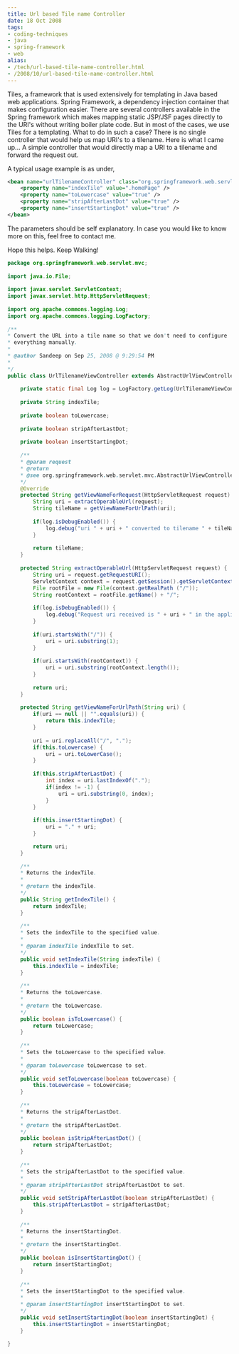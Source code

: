 ```yaml
---
title: Url based Tile name Controller
date: 18 Oct 2008
tags: 
- coding-techniques
- java
- spring-framework
- web
alias:
- /tech/url-based-tile-name-controller.html
- /2008/10/url-based-tile-name-controller.html
---
```


Tiles, a framework that is used extensively for templating in Java based web 
applications. Spring Framework, a dependency injection container that makes 
configuration easier. There are several controllers available in the Spring 
framework which makes mapping static JSP/JSF pages directly to the URI's without 
writing boiler plate code. But in most of the cases, we use Tiles for a templating. 
What to do in such a case? There is no single controller that would help us map 
URI's to a tilename. Here is what I came up... A simple controller that would 
directly map a URI to a tilename and forward the request out.

<!-- break here -->

A typical usage example is as under,

```xml
<bean name="urlTilenameController" class="org.springframework.web.servlet.mvc.UrlTilenameViewController" >  
	<property name="indexTile" value=".homePage" />  
	<property name="toLowercase" value="true" />  
	<property name="stripAfterLastDot" value="true" />  
	<property name="insertStartingDot" value="true" />
</bean>
```

The parameters should be self explanatory. In case you would like to know more on this, feel 
free to contact me. 

Hope this helps. 
Keep Walking!

```java
package org.springframework.web.servlet.mvc;
 
import java.io.File;
 
import javax.servlet.ServletContext;
import javax.servlet.http.HttpServletRequest;
 
import org.apache.commons.logging.Log;
import org.apache.commons.logging.LogFactory;
 
/**
* Convert the URL into a tile name so that we don't need to configure
* everything manually.
*
* @author Sandeep on Sep 25, 2008 @ 9:29:54 PM
*
*/
public class UrlTilenameViewController extends AbstractUrlViewController  {
 
	private static final Log log = LogFactory.getLog(UrlTilenameViewController.class);
	 
	private String indexTile;
	 
	private boolean toLowercase;
	 
	private boolean stripAfterLastDot;
	 
	private boolean insertStartingDot;
	 
	/**
	* @param request
	* @return
	* @see org.springframework.web.servlet.mvc.AbstractUrlViewController#getViewNameForRequest(javax.servlet.http.HttpServletRequest)
	*/
	@Override
	protected String getViewNameForRequest(HttpServletRequest request) {
		String uri = extractOperableUrl(request);
		String tileName = getViewNameForUrlPath(uri);
	 
		if(log.isDebugEnabled()) {
			log.debug("uri " + uri + " converted to tilename " + tileName);
		}
	 
		return tileName;
	}
	 
	protected String extractOperableUrl(HttpServletRequest request) {
		String uri = request.getRequestURI();
		ServletContext context = request.getSession().getServletContext();
		File rootFile = new File(context.getRealPath ("/"));
		String rootContext = rootFile.getName() + "/";
	 
		if(log.isDebugEnabled()) {
			log.debug("Request uri received is " + uri + " in the application context " + rootContext);
		}
	 
		if(uri.startsWith("/")) {
			uri = uri.substring(1);
		}
	
		if(uri.startsWith(rootContext)) {
			uri = uri.substring(rootContext.length());
		}
	 
		return uri;
	}
	 
	protected String getViewNameForUrlPath(String uri) {
		if(uri == null || "".equals(uri)) {
			return this.indexTile;
		}
	
		uri = uri.replaceAll("/", ".");
		if(this.toLowercase) {
			uri = uri.toLowerCase();
		}
	
		if(this.stripAfterLastDot) {
			int index = uri.lastIndexOf(".");
			if(index != -1) {
				uri = uri.substring(0, index);
			}
		}
	
		if(this.insertStartingDot) {
			uri = "." + uri;
		}

		return uri;
	}
	 
	/** 
	* Returns the indexTile.
	*
	* @return the indexTile.
	*/
	public String getIndexTile() {
		return indexTile;
	}
	 
	/** 
	* Sets the indexTile to the specified value.
	* 
	* @param indexTile indexTile to set.
	*/
	public void setIndexTile(String indexTile) {
		this.indexTile = indexTile;
	}
	 
	/** 
	* Returns the toLowercase.
	* 
	* @return the toLowercase.
	*/
	public boolean isToLowercase() {
		return toLowercase;
	}
	 
	/** 
	* Sets the toLowercase to the specified value.
	* 
	* @param toLowercase toLowercase to set.
	*/
	public void setToLowercase(boolean toLowercase) {
		this.toLowercase = toLowercase;
	}
	 
	/** 
	* Returns the stripAfterLastDot.
	* 
	* @return the stripAfterLastDot.
	*/
	public boolean isStripAfterLastDot() {
		return stripAfterLastDot;
	}
	 
	/** 
	* Sets the stripAfterLastDot to the specified value.
	* 
	* @param stripAfterLastDot stripAfterLastDot to set.
	*/
	public void setStripAfterLastDot(boolean stripAfterLastDot) {
		this.stripAfterLastDot = stripAfterLastDot;
	}
	 
	/** 
	* Returns the insertStartingDot.
	* 
	* @return the insertStartingDot.
	*/
	public boolean isInsertStartingDot() {
		return insertStartingDot;
	}
	 
	/** 
	* Sets the insertStartingDot to the specified value.
	* 
	* @param insertStartingDot insertStartingDot to set.
	*/
	public void setInsertStartingDot(boolean insertStartingDot) {
		this.insertStartingDot = insertStartingDot;
	}

}
```